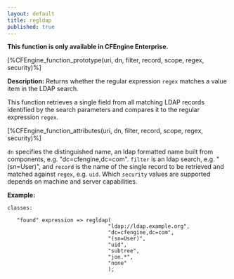 ```yaml
---
layout: default
title: regldap
published: true
---
```


**This function is only available in CFEngine Enterprise.**

[%CFEngine_function_prototype(uri, dn, filter, record, scope, regex, security)%]

**Description:** Returns whether the regular expression `regex` matches a
value item in the LDAP search.

This function retrieves a single field from all matching LDAP records
identified by the search parameters and compares it to the regular
expression `regex`.

[%CFEngine_function_attributes(uri, dn, filter, record, scope, regex, security)%]

`dn` specifies the distinguished name, an ldap formatted name built from
components, e.g. "dc=cfengine,dc=com". `filter` is an ldap search, e.g.
"(sn=User)", and `record` is the name of the single record to be retrieved
and matched against `regex`, e.g. `uid`. Which `security` values are supported
depends on machine and server capabilities.

**Example:**

```cf3
classes:

   "found" expression => regldap(
                                "ldap://ldap.example.org",
                                "dc=cfengine,dc=com",
                                "(sn=User)",
                                "uid",
                                "subtree",
                                "jon.*",
                                "none"
                                );
```
